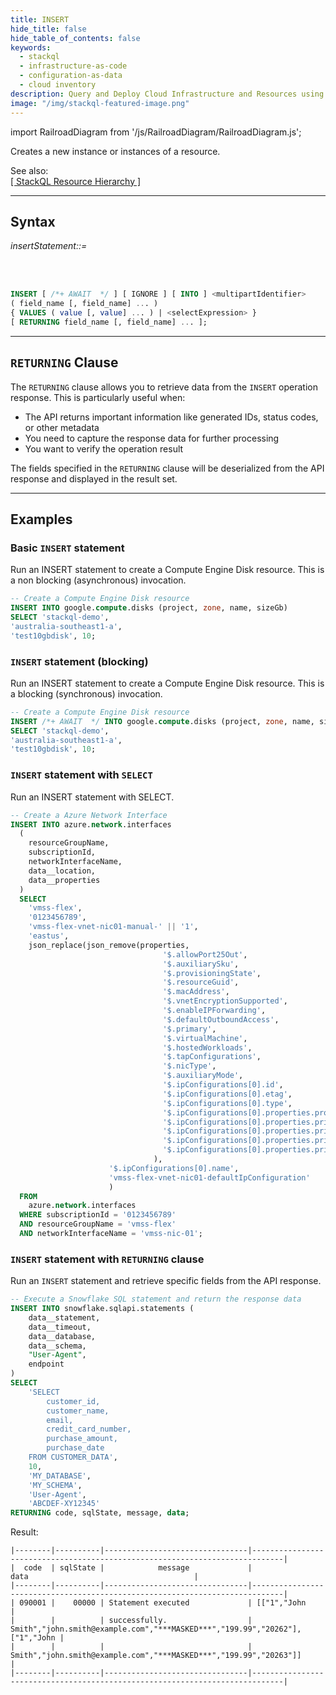```yaml
---
title: INSERT
hide_title: false
hide_table_of_contents: false
keywords:
  - stackql
  - infrastructure-as-code
  - configuration-as-data
  - cloud inventory
description: Query and Deploy Cloud Infrastructure and Resources using SQL
image: "/img/stackql-featured-image.png"
---
```

import RailroadDiagram from '/js/RailroadDiagram/RailroadDiagram.js';

Creates a new instance or instances of a resource. 

See also:  
[[ StackQL Resource Hierarchy ]](/docs/getting-started/resource-hierarchy)

* * * 

## Syntax

*insertStatement::=*

<RailroadDiagram 
type="insert"
/>

&nbsp;  
&nbsp;

```sql
INSERT [ /*+ AWAIT  */ ] [ IGNORE ] [ INTO ] <multipartIdentifier>
( field_name [, field_name] ... )
{ VALUES ( value [, value] ... ) | <selectExpression> }
[ RETURNING field_name [, field_name] ... ];
```

* * *

## `RETURNING` Clause

The `RETURNING` clause allows you to retrieve data from the `INSERT` operation response. This is particularly useful when:
- The API returns important information like generated IDs, status codes, or other metadata
- You need to capture the response data for further processing
- You want to verify the operation result

The fields specified in the `RETURNING` clause will be deserialized from the API response and displayed in the result set.

* * *

## Examples

### Basic `INSERT` statement
Run an INSERT statement to create a Compute Engine Disk resource.  This is a non blocking (asynchronous) invocation.

```sql
-- Create a Compute Engine Disk resource
INSERT INTO google.compute.disks (project, zone, name, sizeGb) 
SELECT 'stackql-demo', 
'australia-southeast1-a', 
'test10gbdisk', 10;
```

### `INSERT` statement (blocking)
Run an INSERT statement to create a Compute Engine Disk resource.  This is a blocking (synchronous) invocation.

```sql
-- Create a Compute Engine Disk resource
INSERT /*+ AWAIT  */ INTO google.compute.disks (project, zone, name, sizeGb) 
SELECT 'stackql-demo', 
'australia-southeast1-a', 
'test10gbdisk', 10;
```

### `INSERT` statement with `SELECT`
Run an INSERT statement with SELECT.

```sql
-- Create a Azure Network Interface
INSERT INTO azure.network.interfaces
  (
    resourceGroupName,
    subscriptionId,
    networkInterfaceName,
    data__location,
    data__properties
  )
  SELECT
    'vmss-flex',
    '0123456789',
    'vmss-flex-vnet-nic01-manual-' || '1',
    'eastus',
    json_replace(json_remove(properties,
                                  '$.allowPort25Out',
                                  '$.auxiliarySku',
                                  '$.provisioningState',
                                  '$.resourceGuid',
                                  '$.macAddress',
                                  '$.vnetEncryptionSupported',
                                  '$.enableIPForwarding',
                                  '$.defaultOutboundAccess',
                                  '$.primary',
                                  '$.virtualMachine',
                                  '$.hostedWorkloads',
                                  '$.tapConfigurations',
                                  '$.nicType',
                                  '$.auxiliaryMode',
                                  '$.ipConfigurations[0].id',
                                  '$.ipConfigurations[0].etag',
                                  '$.ipConfigurations[0].type',
                                  '$.ipConfigurations[0].properties.provisioningState',
                                  '$.ipConfigurations[0].properties.privateIPAddress',
                                  '$.ipConfigurations[0].properties.privateIPAllocationMethod',
                                  '$.ipConfigurations[0].properties.primary',
                                  '$.ipConfigurations[0].properties.privateIPAddressVersion'
                                ),
                      '$.ipConfigurations[0].name',
                      'vmss-flex-vnet-nic01-defaultIpConfiguration'
                      )
  FROM
    azure.network.interfaces
  WHERE subscriptionId = '0123456789'
  AND resourceGroupName = 'vmss-flex'
  AND networkInterfaceName = 'vmss-nic-01';
```

### `INSERT` statement with `RETURNING` clause
Run an `INSERT` statement and retrieve specific fields from the API response.

```sql
-- Execute a Snowflake SQL statement and return the response data
INSERT INTO snowflake.sqlapi.statements (
    data__statement,
    data__timeout,
    data__database,
    data__schema,
    "User-Agent",
    endpoint
)
SELECT
    'SELECT
        customer_id,
        customer_name,
        email,
        credit_card_number,
        purchase_amount,
        purchase_date
    FROM CUSTOMER_DATA',
    10,
    'MY_DATABASE',
    'MY_SCHEMA',
    'User-Agent',
    'ABCDEF-XY12345'
RETURNING code, sqlState, message, data;
```

Result:
```
|--------|----------|--------------------------------|-----------------------------------------------------------------------------|
|  code  | sqlState |            message             |                                    data                                     |
|--------|----------|--------------------------------|-----------------------------------------------------------------------------|
| 090001 |    00000 | Statement executed             | [["1","John                                                                 |
|        |          | successfully.                  | Smith","john.smith@example.com","***MASKED***","199.99","20262"],["1","John |
|        |          |                                | Smith","john.smith@example.com","***MASKED***","199.99","20263"]]           |
|--------|----------|--------------------------------|-----------------------------------------------------------------------------|
```